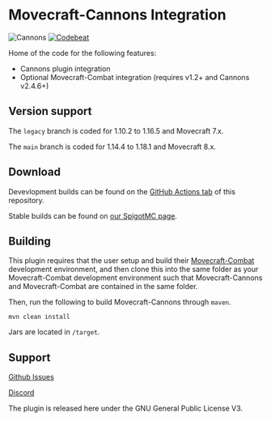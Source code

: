 # Movecraft-Cannons Integration
![Cannons](https://github.com/TylerS1066/Movecraft-Cannons/actions/workflows/maven.yml/badge.svg)
[![Codebeat](https://codebeat.co/badges/cb4d4154-2163-4685-819f-2635f8784923)](https://codebeat.co/projects/github-com-apdevteam-movecraft-cannons-main)

Home of the code for the following features:
 - Cannons plugin integration
 - Optional Movecraft-Combat integration (requires v1.2+ and Cannons v2.4.6+)

## Version support
The `legacy` branch is coded for 1.10.2 to 1.16.5 and Movecraft 7.x.

The `main` branch is coded for 1.14.4 to 1.18.1 and Movecraft 8.x.

## Download
Devevlopment builds can be found on the [GitHub Actions tab](https://github.com/TylerS1066/Movecraft-Cannons/actions) of this repository.

Stable builds can be found on [our SpigotMC page](https://www.spigotmc.org/resources/movecraft-cannons.86908/).

## Building
This plugin requires that the user setup and build their [Movecraft-Combat](https://github.com/TylerS1066/Movecraft-Combat) development environment, and then clone this into the same folder as your Movecraft-Combat development environment such that Movecraft-Cannons and Movecraft-Combat are contained in the same folder.

Then, run the following to build Movecraft-Cannons through `maven`.
```
mvn clean install
```
Jars are located in `/target`.


## Support
[Github Issues](https://github.com/TylerS1066/Movecraft-Cannons/issuess)

[Discord](http://bit.ly/JoinAP-Dev)

The plugin is released here under the GNU General Public License V3. 
